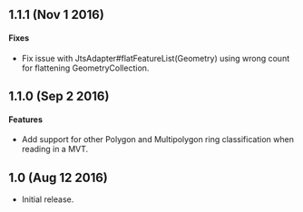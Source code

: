 
## 1.1.1 (Nov 1 2016)

#### Fixes

- Fix issue with JtsAdapter#flatFeatureList(Geometry) using wrong count for flattening GeometryCollection.

## 1.1.0 (Sep 2 2016)

#### Features

- Add support for other Polygon and Multipolygon ring classification when reading in a MVT.


## 1.0 (Aug 12 2016)

- Initial release.
